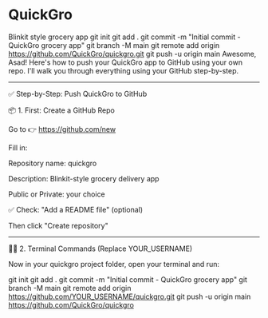 # QuickGro
Blinkit style grocery app
git init
git add .
git commit -m "Initial commit - QuickGro grocery app"
git branch -M main
git remote add origin https://github.com/QuickGro/quickgro.git
git push -u origin main
Awesome, Asad! Here's how to push your QuickGro app to GitHub using your own repo. I'll walk you through everything using your GitHub step-by-step.


---

✅ Step-by-Step: Push QuickGro to GitHub

📦 1. First: Create a GitHub Repo

Go to 👉 https://github.com/new

Fill in:

Repository name: quickgro

Description: Blinkit-style grocery delivery app

Public or Private: your choice

✅ Check: "Add a README file" (optional)

Then click "Create repository"



---

🧑‍💻 2. Terminal Commands (Replace YOUR_USERNAME)

Now in your quickgro project folder, open your terminal and run:

git init
git add .
git commit -m "Initial commit - QuickGro grocery app"
git branch -M main
git remote add origin https://github.com/YOUR_USERNAME/quickgro.git
git push -u origin main
https://github.com/QuickGro/quickgro


